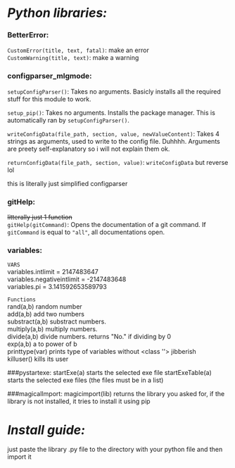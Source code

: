 # _Python libraries:_
### BetterError:
`CustomError(title, text, fatal)`: make an error  
`CustomWarning(title, text)`: make a warning
### configparser_mlgmode:

`setupConfigParser()`: Takes no arguments. Basicly installs all the required stuff for this module to work.

`setup_pip()`: Takes no arguments. Installs the package manager. This is automatically ran by `setupConfigParser()`.

`writeConfigData(file_path, section, value, newValueContent)`: Takes 4 strings as arguments, used to write to the config file. Duhhhh. Arguments are preety self-explanatory so i will not explain them ok.

`returnConfigData(file_path, section, value)`: `writeConfigData` but reverse lol

this is literally just simplified configparser

### gitHelp:
~~litterally just 1 function~~  
`gitHelp(gitCommand)`: Opens the documentation of a git command. If `gitCommand` is equal to `"all"`, all documentations open.

### variables:
`VARS`  
variables.intlimit = 2147483647  
variables.negativeintlimit = -2147483648  
variables.pi = 3.141592653589793  

`Functions`  
rand(a,b)                       random number  
add(a,b)                        add two numbers  
substract(a,b)                  substract numbers.  
multiply(a,b)                   multiply numbers.  
divide(a,b)                     divide numbers.      returns "No." if dividing by 0  
exp(a,b)                        a to power of b  
printtype(var)                  prints type of variables without <class ''> jibberish  
killuser()                      kills its user  


###pystartexe:
startExe(a)                     starts the selected exe file
startExeTable(a)                starts the selected exe files (the files must be in a list)

###magicalImport:
magicimport(lib)                returns the library you asked for, if the library is not installed, it tries to install it using pip   
# _Install guide:_  
just paste the library .py file to the directory with your python file and then import it  
